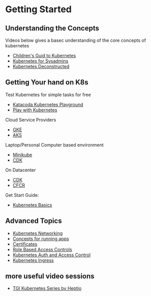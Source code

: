 # Getting Started

## Understanding the Concepts

Videos below gives a basec understanding of the core concepts of kubernetes

- [Children's Guid to Kubernetes](https://www.youtube.com/watch?v=4ht22ReBjno)
- [Kubernetes for Sysadmins](https://www.youtube.com/watch?v=HlAXp0-M6SY&t=684s)
- [Kubernetes Deconstructed](https://www.youtube.com/watch?v=90kZRyPcRZw)


## Getting Your hand on K8s

Test Kubernetes for simple tasks for free

- [Katacoda Kubernetes Playground](https://www.katacoda.com/courses/kubernetes/playground)
- [Play with Kubernetes](https://labs.play-with-k8s.com/)


Cloud Service Providers

- [GKE](https://cloud.google.com/kubernetes-engine/)
- [AKS](https://azure.microsoft.com/en-us/services/container-service/)

Laptop/Personal Computer based environment

- [Minikube](https://kubernetes.io/docs/getting-started-guides/minikube/)
- [CDK](https://www.ubuntu.com/kubernetes)

On Datacenter

- [CDK](https://www.ubuntu.com/kubernetes)
- [CFCR](https://docs-cfcr.cfapps.io/)


Get Start Guide:

- [Kubernetes Basics](https://kubernetes.io/docs/tutorials/kubernetes-basics/)



## Advanced Topics

- [Kubernetes Networking](https://www.youtube.com/watch?v=0Omvgd7Hg1I&t=1847s)
- [Concepts for running apps](https://www.youtube.com/watch?v=S9l2MWhIBhc)
- [Certificates](https://www.youtube.com/watch?v=hqE5c5pyfrk&t=1504s)
- [Role Based Access Controls](https://www.youtube.com/watch?v=Nw1ymxcLIDI)
- [Kubernetes Auth and Access Control](https://www.youtube.com/watch?v=WvnXemaYQ50&t=607s)
- [Kubernetes Ingress](https://www.youtube.com/watch?v=Syw2PzRudIM&t=2s)


## more useful video sessions

- [TGI Kubernetes Series by Heptio](https://www.youtube.com/watch?v=9YYeE-bMWv8&list=PLvmPtYZtoXOENHJiAQc6HmV2jmuexKfrJ)